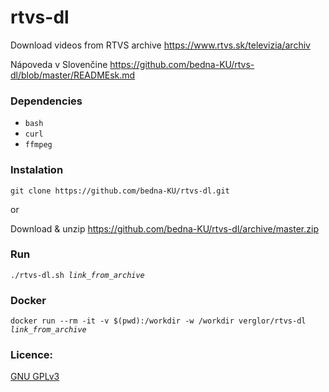 # rtvs-dl

Download videos from RTVS archive
https://www.rtvs.sk/televizia/archiv

Nápoveda v Slovenčine https://github.com/bedna-KU/rtvs-dl/blob/master/READMEsk.md

### Dependencies
* `bash`
* `curl`
* `ffmpeg`

### Instalation
`git clone https://github.com/bedna-KU/rtvs-dl.git`

or

Download & unzip https://github.com/bedna-KU/rtvs-dl/archive/master.zip


### Run
`./rtvs-dl.sh `_`link_from_archive`_

### Docker
`docker run --rm -it -v $(pwd):/workdir -w /workdir verglor/rtvs-dl `_`link_from_archive`_

### Licence:
[GNU GPLv3](http://www.gnu.org/licenses/gpl-3.0.html)

